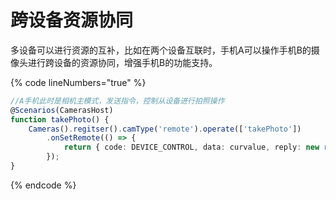 # 跨设备资源协同

多设备可以进行资源的互补，比如在两个设备互联时，手机A可以操作手机B的摄像头进行跨设备的资源协同，增强手机B的功能支持。

{% code lineNumbers="true" %}
```typescript
//A手机此时是相机主模式，发送指令，控制从设备进行拍照操作
@Scenarios(CamerasHost)
function takePhoto() {
    Cameras().regitser().camType('remote').operate(['takePhoto'])
        .onSetRemote(() => {
            return { code: DEVICE_CONTROL, data: curvalue, reply: new reply() }
        });
}
```
{% endcode %}
